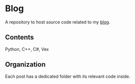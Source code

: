 # Blog
A repository to host source code related to my [blog](https://www.bencres.net/blog).

## Contents

Python, C++, C#, Vex

## Organization

Each post has a dedicated folder with its relevant code inside.